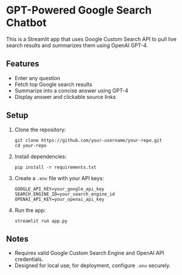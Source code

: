 # GPT-Powered Google Search Chatbot

This is a Streamlit app that uses Google Custom Search API to pull live search results and summarizes them using OpenAI GPT-4.

## Features

- Enter any question
- Fetch top Google search results
- Summarize into a concise answer using GPT-4
- Display answer and clickable source links

## Setup

1. Clone the repository:
   ```
   git clone https://github.com/your-username/your-repo.git
   cd your-repo
   ```

2. Install dependencies:
   ```
   pip install -r requirements.txt
   ```

3. Create a `.env` file with your API keys:
   ```
   GOOGLE_API_KEY=your_google_api_key
   SEARCH_ENGINE_ID=your_search_engine_id
   OPENAI_API_KEY=your_openai_api_key
   ```

4. Run the app:
   ```
   streamlit run app.py
   ```

## Notes

- Requires valid Google Custom Search Engine and OpenAI API credentials.
- Designed for local use; for deployment, configure `.env` securely.
